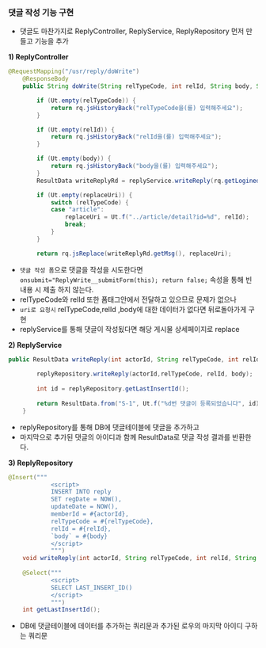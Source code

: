 ### 댓글 작성 기능 구현

- 댓글도 마찬가지로 ReplyController, ReplyService, ReplyRepository 먼저 만들고 기능을 추가

**1\) ReplyController**

```java
@RequestMapping("/usr/reply/doWrite")
	@ResponseBody
	public String doWrite(String relTypeCode, int relId, String body, String replaceUri) {

		if (Ut.empty(relTypeCode)) {
			return rq.jsHistoryBack("relTypeCode을(를) 입력해주세요");
		}

		if (Ut.empty(relId)) {
			return rq.jsHistoryBack("relId을(를) 입력해주세요");
		}

		if (Ut.empty(body)) {
			return rq.jsHistoryBack("body을(를) 입력해주세요");
		}
		ResultData writeReplyRd = replyService.writeReply(rq.getLoginedMemberId(),relTypeCode,relId,body);

		if (Ut.empty(replaceUri)) {
			switch (relTypeCode) {
			case "article":
				replaceUri = Ut.f("../article/detail?id=%d", relId);
				break;
			}
		}

		return rq.jsReplace(writeReplyRd.getMsg(), replaceUri);
```

- ```댓글 작성 폼```으로 댓글을 작성을 시도한다면 ```onsubmit="ReplyWrite__submitForm(this); return false;``` 속성을 통해 빈 내용 시 제출 하지 않는다.
- relTypeCode와 relId 또한 폼태그안에서 전달하고 있으므로 문제가 없으나
- ```uri로 요청시``` relTypeCode,relId ,body에 대한 데이터가 없다면 뒤로돌아가게 구현
- replyService를 통해 댓글이 작성됬다면 해당 게시물 상세페이지로 replace

**2\) ReplyService**

```java
public ResultData writeReply(int actorId, String relTypeCode, int relId, String body) {
		
		replyRepository.writeReply(actorId,relTypeCode, relId, body);
		
		int id = replyRepository.getLastInsertId();
		
		return ResultData.from("S-1", Ut.f("%d번 댓글이 등록되었습니다", id), "id", id);
	}
```

- replyRepository를 통해 DB에 댓글테이블에 댓글을 추가하고
- 마지막으로 추가된 댓글의 아이디과 함께 ResultData로 댓글 작성 결과를 반환한다.

**3\) ReplyRepository**

```java
@Insert("""
			<script>
			INSERT INTO reply
			SET regDate = NOW(),
			updateDate = NOW(),
			memberId = #{actorId},
			relTypeCode = #{relTypeCode},
			relId = #{relId},
			`body` = #{body}
			</script>
			""")
	void writeReply(int actorId, String relTypeCode, int relId, String body);
	
	@Select("""
			<script>
			SELECT LAST_INSERT_ID()
			</script>
			""")
	int getLastInsertId();
```

- DB에 댓글테이블에 데이터를 추가하는 쿼리문과 추가된 로우의 마지막 아이디 구하는 쿼리문

  